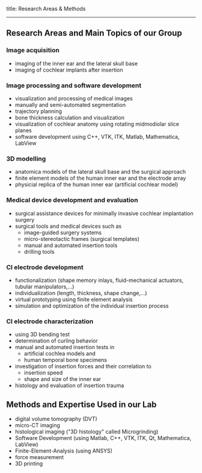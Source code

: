 title: Research Areas & Methods

- - - 

## Research Areas and Main Topics of our Group

### Image acquisition

- imaging of the inner ear and the lateral skull base
- imaging of cochlear implants after insertion

### Image processing and software development

- visualization and processing of medical images
- manually and semi-automated segmentation
- trajectory planning
- bone thickness calculation and visualization
- visualization of cochlear anatomy using rotating midmodiolar slice planes
- software development using C++, VTK, ITK, Matlab, Mathematica, LabView

### 3D modelling

- anatomica models of the lateral skull base and the surgical approach
- finite element models of the human inner ear and the electrode array
- physicial replica of the human inner ear (artificial cochlear model)

### Medical device development and evaluation 

-  surgical assistance devices for minimally invasive cochlear implantation surgery
-  surgical tools and medical devices such as
   +  image-guided surgery systems
   +  micro-stereotactic frames (surgical templates)
   +  manual and automated insertion tools
   +  drilling tools

### CI electrode development

- functionalization (shape memory inlays, fluid-mechanical actuators, tubular manipulators,...)
- individualization (length, thickness, shape change,...)
- virtual prototyping using finite element analysis
- simulation and optimization of the individual insertion process

### CI electrode characterization

-  using 3D bending test
-  determination of curling behavior
-  manual and automated insertion tests in 
   +  artificial cochlea models and 
   +  human temporal bone specimens
-  investigation of insertion forces and their correlation to
   +  insertion speed
   +  shape and size of the inner ear
-  histology and evaluation of insertion trauma

## Methods and Expertise Used in our Lab

- digital volume tomography (DVT)
- micro-CT imaging
- histological imaging ("3D histology" called Microgrinding)
- Software Development (using Matlab, C++, VTK, ITK, Qt, Mathematica, LabView)
- Finite-Element-Analysis (using ANSYS)
- force measurement
- 3D printing 

